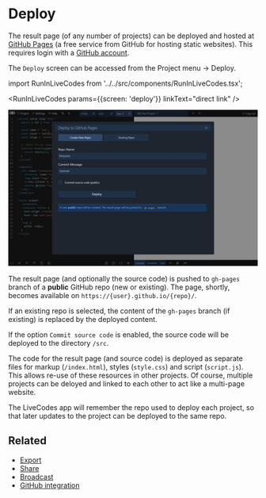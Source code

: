 # Deploy

The result page (of any number of projects) can be deployed and hosted at [GitHub Pages](https://pages.github.com/) (a free service from GitHub for hosting static websites). This requires login with a [GitHub account](./github-integration.md).

The `Deploy` screen can be accessed from the Project menu → Deploy.

import RunInLiveCodes from '../../src/components/RunInLiveCodes.tsx';

<RunInLiveCodes params={{screen: 'deploy'}} linkText="direct link" />

![LiveCodes Deploy](../../static/img/screenshots/deploy-1.jpg)

The result page (and optionally the source code) is pushed to `gh-pages` branch of a **public** GitHub repo (new or existing). The page, shortly, becomes available on `https://{user}.github.io/{repo}/`.

If an existing repo is selected, the content of the `gh-pages` branch (if existing) is replaced by the deployed content.

If the option `Commit source code` is enabled, the source code will be deployed to the directory `/src`.

The code for the result page (and source code) is deployed as separate files for markup (`/index.html`), styles (`style.css`) and script (`script.js`). This allows re-use of these resources in other projects. Of course, multiple projects can be deloyed and linked to each other to act like a multi-page website.

The LiveCodes app will remember the repo used to deploy each project, so that later updates to the project can be deployed to the same repo.

## Related

- [Export](./export.md)
- [Share](./share.md)
- [Broadcast](./broadcast.md)
- [GitHub integration](./github-integration.md)
